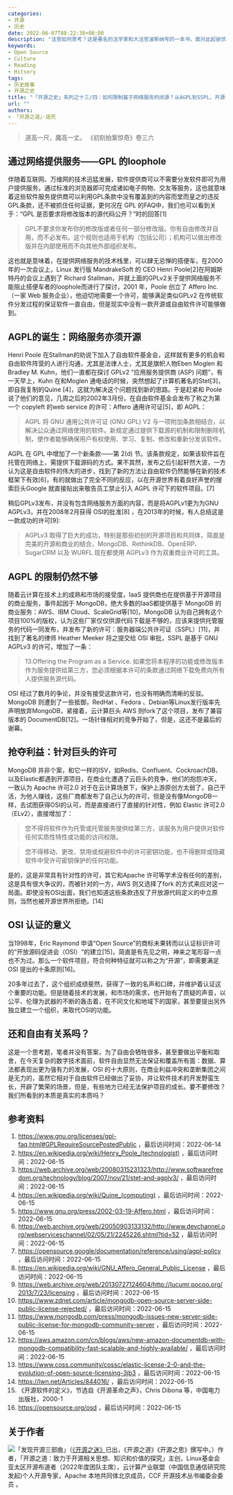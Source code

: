 ```yaml
---
categories:
- 开源
- 历史
date: 2022-06-07T08:22:38+08:00
description: "法官如何思考？这是著名的法学家和大法官波斯纳写的一本书，面对此起彼伏的开源许可，背后是市场的繁荣和利益的争夺，从更大的视角看是法律经济秩序的正常局面，因为软件的作者有权利处理自己的作品，不过是要兼容更多的社会因素：法律、政治、利益分配等，开源许可该往何处走？历史告诉我们尚无定论。"
keywords:
- Open Source
- Culture
- Reading
- Hitsory
tags:
- 历史故事
- 开源之史
title: "「开源之史」系列之十三/四：如何限制基于网络服务的闭源？从AGPL到SSPL，开源许可正在失控？"
url: ""
authors:
- 「开源之道」·适兕
---
```


> 道高一尺，魔高一丈。
>  《初刻拍案惊奇》卷三六

## 通过网络提供服务——GPL 的loophole

伴随着互联网、万维网的技术迅猛发展，软件提供商可以不需要分发软件即可为用户提供服务，通过标准的浏览器即可完成诸如电子购物、交友等服务，这也就意味着这些软件服务提供商可以利用GPL条款中没有覆盖到的内容而堂而皇之的违反GPL条款，还不被抓住任何证据，更何况在 GPL 的FAQ中，我们也可以看到关于：“GPL 是否要求将修改版本的源代码公开？”时的回答[1]

> GPL不要求你发布你的修改版或者任何一部分修改版。你有自由修改并自用，而不必发布。这个规则也适用于机构（包括公司）；机构可以做出修改版并在内部使用而不向其他外部组织发布。

这也就是意味着，在提供网络服务的技术栈里，可以肆无忌惮的搭便车，在2000年的一次会议上，Linux 发行版 MandrakeSoft 的 CEO Henri Poole[2]在阿姆斯特丹的会议上遇到了 Richard Stallman，并就上面的GPLv2关于提供网络服务不能阻止搭便车者的loophole而进行了探讨，2001 年，Poole 创立了 Affero Inc.（一家 Web 服务企业），他迫切地需要一个许可，能够满足类似GPLv2 在传统软件分发过程的保证软件一直自由，但是现实中没有一款开源或自由软件许可能够做到。

## AGPL的诞生：网络服务亦须开源

Henri Poole 在Stallman的劝说下加入了自由软件基金会，这样就有更多的机会和自由软件阵营的人进行沟通，尤其是法律人士，尤其是旗帜人物Eben Moglen 和 Bradley M. Kuhn，他们一直都在探讨 GPLv2 “应用服务提供商 (ASP) 问题”，有一天早上，Kuhn 在和Moglen 通电话的时候，突然想起了计算机著名的Stet[3]，即自我复制的Quine [4]，这就为解决这个问题找到新的思路。于是赶紧和 Poole 说了他们的意见，几周之后的2002年3月份，在自由软件基金会发布了称之为第一个 copyleft 的web service 的许可：Affero 通用许可证[5]，即 AGPL：

> AGPL 将 GNU 通用公共许可证 (GNU GPL) V2 与一项附加条款相结合，以解决公众通过网络使用的软件。新规定通过提供下载源的机制和限制删除机制，使作者能够确保用户有权使用、学习、复制、修改和重新分发该软件。

AGPL 在 GPL 中增加了一个新条款——第 2(d) 节。该条款规定，如果该软件旨在托管在网络上，需提供下载源码的方式。果不其然，发布之后引起轩然大波，一方认为这是自由软件的伟大的进步，找到了新的方法让自由软件仍然能够在新的技术框架下有效[6]，有的就做出了完全不同的反应，以在开源世界有着良好声誉的搜索巨头Google 就直接贴出来敬告员工禁止引入 AGPL 许可下的软件项目。[7]

稍后GPLv3发布，并没有包含网络服务方面的内容，而是将AGPLv1更为为GNU AGPLv3，并在2008年2月获得 OSI的批准[8] ，在2013年的时候，有人总结这是一款成功的许可[9]:

> AGPLv3 取得了巨大的成功，特别是那些初创的开源项目和共同体，简直是完美的开源和商业的结合，MongoDB、RethinkDB、OpenERP、SugarCRM 以及 WURFL 现在都使用 AGPLv3 作为双重商业许可的工具。

## AGPL 的限制仍然不够

随着云计算在技术上的成熟和市场的接受度，IaaS 提供商也在提供基于开源项目的商业服务，事件起因于 MongoDB，绝大多数的IaaS都提供基于 MongoDB 的商业服务：AWS、IBM Cloud、ScaleGrid等[10]，MongoDB 认为自己拥有这个项目100%的版权，认为这些厂家仅仅供源代码下载是不够的，应该来提供托管服务的代码一同发布，并发布了新的许可：服务器端公共许可证（SSPL）[11]，并找到了著名的律师 Heather Meeker 将之提交给 OSI 审批，SSPL 是基于 GNU AGPLv3 的许可，增加了一条：

> 13.Offering the Program as a Service.
> 如果您将本程序的功能或修改版本作为服务提供给第三方，您必须根据本许可的条款通过网络下载免费向所有人提供服务源代码。

OSI 经过了数月的争论，并没有接受这款许可，也没有明确而清晰的反驳。MongoDB 则遭到了一些抵御，RedHat 、Fedora 、Debian等Linux发行版率先声明放弃MongoDB，紧接着，云计算巨头 AWS 则fork了这个项目，发布了兼容版本的 DocumentDB[12]。一场针锋相对的竞争开始了，但是，这还不是最后的谢幕。

## 抢夺利益：针对巨头的许可

MongoDB 并非个案，和它一样的ISV，如Redis、Confluent、CockroachDB、以及Elastic都遇到开源项目，在商业化遭遇了云巨头的竞争，他们的抱怨冲天，一致认为 Apache 许可2.0 对于在云计算场景下，保护上游原创方太弱了，自己干活，为他人赚钱，这些厂商都发布了自己认为的许可，但是没有像MongoDB一样，去试图获得OSI的认可，而是直接进行了直接的针对性，例如 Elastic 许可2.0（ELv2），直接增加了：

> 您不得将软件作为托管或托管服务提供给第三方，该服务为用户提供对软件任何实质性特性或功能的访问权限。

> 您不得移动、更改、禁用或规避软件中的许可密钥功能，也不得删除或隐藏软件中受许可密钥保护的任何功能。

是的，这是非常具有针对性的许可，其它和Apache 许可等学术没有任何的差别，这是具有很大争议的，而被针对的一方，AWS 则又选择了fork 的方式来应对这一局面。即使没有OSI出面，我们也知道这些条款违反了开放源代码定义的中立原则，当然也被开源世界所拒绝。[14]

## OSI 认证的意义

当1998年，Eric Raymond 申请“Open Source”的商标未果转而以认证标识许可的“开放源码促进会（OSI）“的建立[15]，简直是有先见之明，神来之笔形容一点也不为过。那么一个软件项目，符合何种特征就可以称之为“开源”，即需要满足OSI 提出的十条原则[16]。

20多年过去了，这个组织成绩斐然，获得了一致的名声和口碑，并维护着认证这个重要的功能。但是随着技术的发展，和市场的需求，也开始有了质疑的声音，以公平、伦理为武器的不断的轰击着，在不同文化和地域下的国家，甚至要提出另外独立建立一个组织，来取代OSI的功能。

## 还和自由有关系吗？

这是一个思考题，笔者并没有答案，为了自由会牺牲很多，甚至要做出平衡和取舍，在今天复杂的数字技术面前，软件自由显然无法保证和覆盖所有面：数据、算法都表现出更为强有力的发展，OSI 的十大原则，在商业利益冲突和垄断集团之间是无力的，虽然它相对于自由软件已经做出了妥协，并让软件技术的开发野蛮生长，开辟了繁荣的场景，但是，有些地方已经无法保护项目的成长。要不要修改？我们所看到的本质是真实的本质吗？

## 参考资料

1.  https://www.gnu.org/licenses/gpl-faq.html#GPLRequireSourcePostedPublic ，最后访问时间：2022-06-14
2.  https://en.wikipedia.org/wiki/Henry_Poole_(technologist) ，最后访问时间：2022-06-15
3.  https://web.archive.org/web/20080315231323/http://www.softwarefreedom.org/technology/blog/2007/nov/21/stet-and-agplv3/ ，最后访问时间：2022-06-15
4.  https://en.wikipedia.org/wiki/Quine_(computing) ，最后访问时间：2022-06-15
5.  https://www.gnu.org/press/2002-03-19-Affero.html ，最后访问时间：2022-06-15
6.  https://web.archive.org/web/20050903133132/http://www.devchannel.org/webserviceschannel/02/05/21/2245226.shtml?tid=52 ，最后访问时间：2022-06-15
7.  https://opensource.google/documentation/reference/using/agpl-policy ，最后访问时间：2022-06-15
8.  https://en.wikipedia.org/wiki/GNU_Affero_General_Public_License ，最后访问时间：2022-06-15
9.  https://web.archive.org/web/20130727124604/http://lucumr.pocoo.org/2013/7/23/licensing ，最后访问时间：2022-06-15
10. https://www.zdnet.com/article/mongodb-open-source-server-side-public-license-rejected/ ，最后访问时间：2022-06-15
11. https://www.mongodb.com/press/mongodb-issues-new-server-side-public-license-for-mongodb-community-server ，最后访问时间：2022-06-15
12. https://aws.amazon.com/cn/blogs/aws/new-amazon-documentdb-with-mongodb-compatibility-fast-scalable-and-highly-available/ ，最后访问时间：2022-06-15
13. https://www.coss.community/cossc/elastic-license-2-0-and-the-evolution-of-open-source-licensing-3jb3 ，最后访问时间：2022-06-15
14. https://lwn.net/Articles/844016/ ，最后访问时间：2022-06-15
15. 《开源软件的定义》，节选自《开源革命之声》，Chris Dibona 等，中国电力出版社，2000-1 
16. https://opensource.org/osd ，最后访问时间：2022-06-15

## 关于作者

![](/public/kuosi-face-of-os.png)「发现开源三部曲」（[《开源之迷》](posts/book-of-open-source/the-fascinating-of-open-source/)已出，《开源之道》《开源之思》撰写中。）作者，「开源之道：致力于开源相关思想、知识和价值的探究」主创，Linux基金会亚太区开源布道者（2022年度团队主席），云计算产业联盟（中国信息通信研究院发起)个人开源专家，Apache 本地共同体北京成员，CCF 开源技术丛书编委会委员 。
